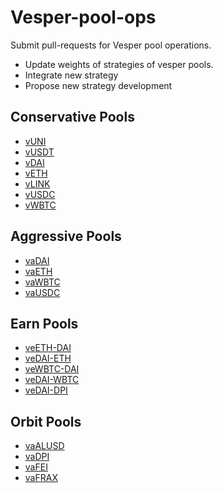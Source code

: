 # Vesper-pool-ops
Submit pull-requests for Vesper pool operations.
- Update weights of strategies of vesper pools.
- Integrate new strategy
- Propose new strategy development

## Conservative Pools
- [vUNI](./vUNI.md)
- [vUSDT](./vUSDT.md)
- [vDAI](./vDAI.md)
- [vETH](./vETH.md)
- [vLINK](./vLINK.md)
- [vUSDC](./vUSDC.md)
- [vWBTC](./vWBTC.md)

## Aggressive Pools
- [vaDAI](./vaDAI.md)
- [vaETH](./vaETH.md)
- [vaWBTC](./vaWBTC.md)
- [vaUSDC](./vaUSDC.md)

## Earn Pools
- [veETH-DAI](./veETH-DAI.md)
- [veDAI-ETH](./veDAI-ETH.md)
- [veWBTC-DAI](./veWBTC-DAI.md)
- [veDAI-WBTC](./veDAI-WBTC.md)
- [veDAI-DPI](./veDAI-DPI.md)

## Orbit Pools
- [vaALUSD](./vaALUSD.md)
- [vaDPI](./vaDPI.md)
- [vaFEI](./vaFEI.md)
- [vaFRAX](./vaFRAX.md)
